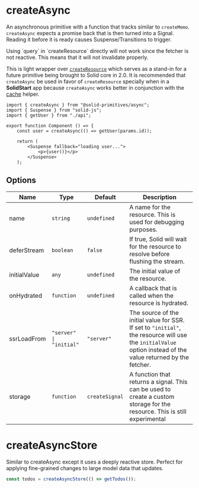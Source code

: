 # createAsync

An asynchronous primitive with a function that tracks similar to `createMemo`.
`createAsync` expects a promise back that is then turned into a Signal.
Reading it before it is ready causes Suspense/Transitions to trigger.

<Callout type="caution">
	Using `query` in `createResource` directly will not work since the fetcher is
	not reactive. This means that it will not invalidate properly.
</Callout>

This is light wrapper over [`createResource`](https://docs.solidjs.com/reference/basic-reactivity/create-resource) which serves as a stand-in for a future primitive being brought to Solid core in 2.0. 
It is recommended that `createAsync` be used in favor of `createResource` specially when in a **SolidStart** app because `createAsync` works better in conjunction with the [cache](https://docs.solidjs.com/solid-router/reference/data-apis/cache) helper.



```tsx title="component.tsx" {6,10}
import { createAsync } from "@solid-primitives/async";
import { Suspense } from "solid-js";
import { getUser } from "./api";

export function Component () => {
	const user = createAsync(() => getUser(params.id));

	return (
		<Suspense fallback="loading user...">
			<p>{user()}</p>
		</Suspense>
	);
```

## Options

| Name         | Type                    | Default        | Description                                                                                                                                                   |
| ------------ | ----------------------- | -------------- | ------------------------------------------------------------------------------------------------------------------------------------------------------------- |
| name         | `string`                | `undefined`    | A name for the resource. This is used for debugging purposes.                                                                                                 |
| deferStream  | `boolean`               | `false`        | If true, Solid will wait for the resource to resolve before flushing the stream.                                                                              |
| initialValue | `any`                   | `undefined`    | The initial value of the resource.                                                                                                                            |
| onHydrated   | `function`              | `undefined`    | A callback that is called when the resource is hydrated.                                                                                                      |
| ssrLoadFrom  | `"server" \| "initial"` | `"server"`     | The source of the initial value for SSR. If set to `"initial"`, the resource will use the `initialValue` option instead of the value returned by the fetcher. |
| storage      | `function`              | `createSignal` | A function that returns a signal. This can be used to create a custom storage for the resource. This is still experimental     


# createAsyncStore

Similar to createAsync except it uses a deeply reactive store. Perfect for applying fine-grained changes to large model data that updates.

```jsx
const todos = createAsyncStore(() => getTodos());
```

